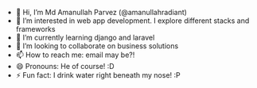 - 👋 Hi, I’m Md Amanullah Parvez (@amanullahradiant)
- 👀 I’m interested in web app development. I explore different stacks and frameworks
- 🌱 I’m currently learning django and laravel
- 💞️ I’m looking to collaborate on business solutions
- 📫 How to reach me: email may be?!
- 😄 Pronouns: He of course! :D
- ⚡ Fun fact: I drink water right beneath my nose! :P

<!---
amanullahradiant/amanullahradiant is a ✨ special ✨ repository because its `README.md` (this file) appears on your GitHub profile.
You can click the Preview link to take a look at your changes.
--->
